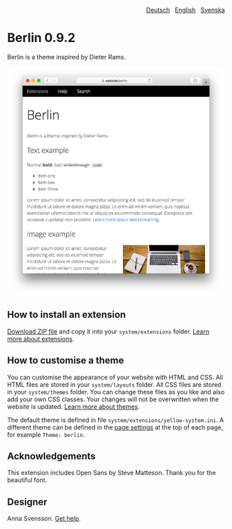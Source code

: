 <p align="right"><a href="README-de.md">Deutsch</a> &nbsp; <a href="README.md">English</a> &nbsp; <a href="README-sv.md">Svenska</a></p>

# Berlin 0.9.2

Berlin is a theme inspired by Dieter Rams.

<p align="center"><img src="SCREENSHOT.png" alt="Screenshot"></p>

## How to install an extension

[Download ZIP file](https://github.com/annaesvensson/yellow-berlin/archive/refs/heads/main.zip) and copy it into your `system/extensions` folder. [Learn more about extensions](https://github.com/annaesvensson/yellow-update).

## How to customise a theme

You can customise the appearance of your website with HTML and CSS. All HTML files are stored in your `system/layouts` folder. All CSS files are stored in your `system/themes` folder. You can change these files as you like and also add your own CSS classes. Your changes will not be overwritten when the website is updated. [Learn more about themes](https://datenstrom.se/yellow/help/how-to-customise-a-theme).

The default theme is defined in file `system/extensions/yellow-system.ini`. A different theme can be defined in the [page settings](https://github.com/annaesvensson/yellow-core#settings-page) at the top of each page, for example `Theme: berlin`.

## Acknowledgements

This extension includes Open Sans by Steve Matteson. Thank you for the beautiful font.

## Designer

Anna Svensson. [Get help](https://datenstrom.se/yellow/help/).
